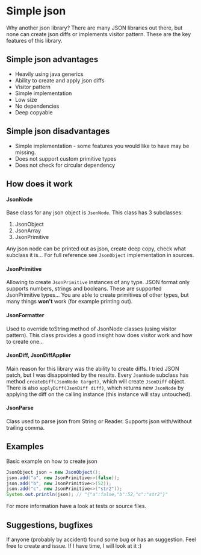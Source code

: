 # Simple json

Why another json library? There are many JSON libraries out there, but none can create json diffs
or implements visitor pattern. These are the key features of this library.

## Simple json advantages
* Heavily using java generics
* Ability to create and apply json diffs
* Visitor pattern
* Simple implementation
* Low size
* No dependencies
* Deep copyable

## Simple json disadvantages
* Simple implementation - some features you would like to have may be missing.
* Does not support custom primitive types
* Does not check for circular dependency

## How does it work

#### JsonNode

Base class for any json object is `JsonNode`. This class has 3 subclasses:
1) JsonObject
2) JsonArray
3) JsonPrimitive

Any json node can be printed out as json, create deep copy, check what subclass it is...
For full reference see `JsonObject` implementation in sources.

#### JsonPrimitive

Allowing to create `JsonPrimitive` instances of any type. JSON format only supports numbers,
strings and booleans. These are supported JsonPrimitive types... You are able to create
primitives of other types, but many things **won't** work (for example printing out).

#### JsonFormatter

Used to override toString method of JsonNode classes (using visitor pattern). This class
provides a good insight how does visitor work and how to create one...

#### JsonDiff, JsonDiffApplier

Main reason for this library was the ability to create diffs. I tried JSON patch, but I
was disappointed by the results. Every `JsonNode` subclass has method 
`createDiff(JsonNode target)`, which will create `JsonDiff` object. There is also 
`applyDiff(JsonDiff diff)`, which returns new `JsonNode` by applying the diff on the
calling instance (this instance will stay untouched).

#### JsonParse

Class used to parse json from String or Reader. Supports json with/without trailing comma.

## Examples

Basic example on how to create json
```java
JsonObject json = new JsonObject();
json.add("a", new JsonPrimitive<>(false));
json.add("b", new JsonPrimitive<>(52));
json.add("c", new JsonPrimitive<>("str2"));
System.out.println(json); // "{"a":false,"b":52,"c":"str2"}"
```

For more information have a look at tests or source files.

## Suggestions, bugfixes

If anyone (probably by accident) found some bug or has an suggestion. Feel free to create 
and issue. If I have time, I will look at it :)


